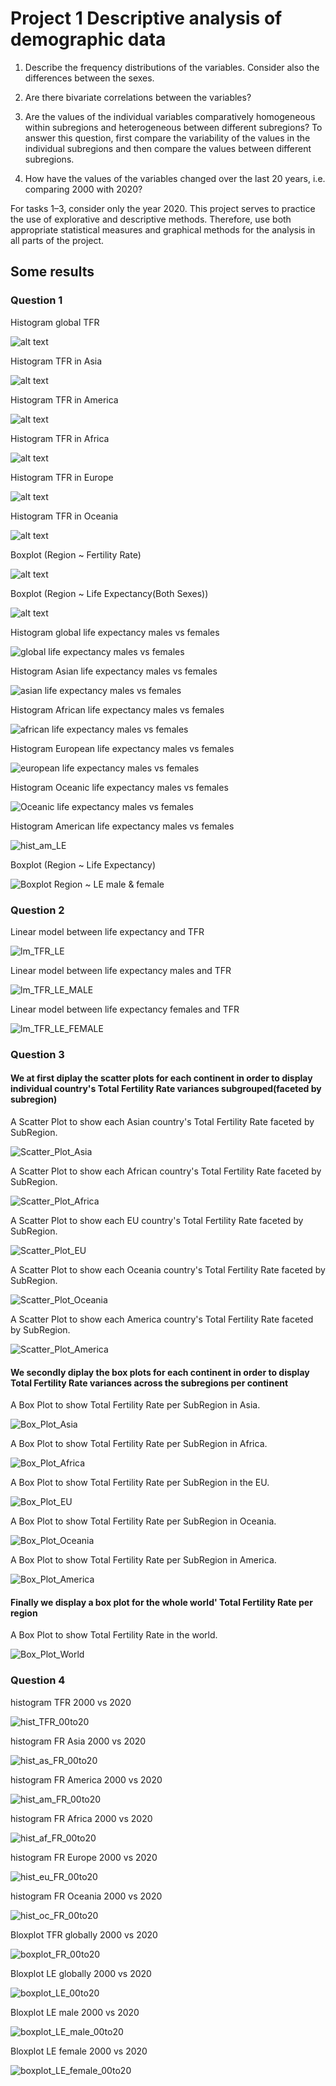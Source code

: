 # Project 1 Descriptive analysis of demographic data
1. Describe the frequency distributions of the variables. Consider also the differences between the sexes.

2. Are there bivariate correlations between the variables?

3. Are the values of the individual variables comparatively homogeneous within subregions and heterogeneous between different subregions? To answer this question, first compare the variability of the values in the individual subregions and then compare the values between different subregions.

4. How have the values of the variables changed over the last 20 years, i.e. comparing 2000 with 2020?

For tasks 1–3, consider only the year 2020. This project serves to practice the use of explorative and descriptive methods. Therefore, use both appropriate statistical measures and graphical methods for the analysis in all parts of the project.


## Some results

### Question 1

Histogram global TFR

![alt text](https://github.com/Jeffchen00/ISC-repo/blob/03c6826e01f75451bc38329a822f1e2bf5b4e23d/hist_TFR_gl.png)

Histogram TFR in Asia

![alt text](https://github.com/Jeffchen00/ISC-repo/blob/03c6826e01f75451bc38329a822f1e2bf5b4e23d/hist_TFR_as.png)

Histogram TFR in America

![alt text](https://github.com/Jeffchen00/ISC-repo/blob/03c6826e01f75451bc38329a822f1e2bf5b4e23d/hist_TFR_am.png)

Histogram TFR in Africa

![alt text](https://github.com/Jeffchen00/ISC-repo/blob/03c6826e01f75451bc38329a822f1e2bf5b4e23d/hist_TFR_af.png)

Histogram TFR in Europe

![alt text](https://github.com/Jeffchen00/ISC-repo/blob/03c6826e01f75451bc38329a822f1e2bf5b4e23d/hist_TFR_eu.png)

Histogram TFR in Oceania

![alt text](https://github.com/Jeffchen00/ISC-repo/blob/a835d9a3faba84fdf0b531a60f83a72a6197fde6/hist_TFR_oc.png)

Boxplot (Region ~ Fertility Rate)

![alt text](https://github.com/Jeffchen00/ISC-repo/blob/1ea9ea6f64066924b2e72c37e51ba944e60dde27/Boxplot%20Region%20~%20Fertility%20Rate.png)

Boxplot (Region ~ Life Expectancy(Both Sexes))

![alt text](https://github.com/Jeffchen00/ISC-repo/blob/18fe860d94d45d24981c726b8187153e4b266384/Boxplot%20Region%20~%20Life%20Expectancy(Both%20Sexes).png)

Histogram global life expectancy males vs females

![global life expectancy males vs females](https://user-images.githubusercontent.com/31046966/115420964-de195f00-a1fb-11eb-826c-b9c16971862e.png)

Histogram Asian life expectancy males vs females

![asian life expectancy males vs females](https://user-images.githubusercontent.com/31046966/115421114-fc7f5a80-a1fb-11eb-913b-45d7aaa1ddbe.png)

Histogram African life expectancy males vs females

![african life expectancy males vs females](https://user-images.githubusercontent.com/31046966/115421182-0a34e000-a1fc-11eb-8aa2-b1583fb37f06.png)

Histogram European life expectancy males vs females

![european life expectancy males vs females](https://user-images.githubusercontent.com/31046966/115421263-1620a200-a1fc-11eb-9dff-a0f7dd666884.png)

Histogram Oceanic life expectancy males vs females

![Oceanic life expectancy males vs females](https://user-images.githubusercontent.com/31046966/115421299-1e78dd00-a1fc-11eb-9025-d8d17f5b9d9b.png)

Histogram American life expectancy males vs females

![hist_am_LE](https://user-images.githubusercontent.com/31046966/115423762-626ce180-a1fe-11eb-8160-ff722cbe3c4a.png)

Boxplot (Region ~ Life Expectancy)

![Boxplot Region ~ LE male & female](https://github.com/Jeffchen00/ISC-repo/blob/ac7bbad752db500e88a92ff7529ed12c83e516d5/result_Q1/Boxplot%20Region%20~%20LE%20male%20&%20female.png)



### Question 2

Linear model between life expectancy and TFR

![lm_TFR_LE](https://github.com/Jeffchen00/ISC-repo/blob/fbea636c926e2c87361dae9b922693f5fc41d1e1/result_Q2/lm_TFR_LE.png)

Linear model between life expectancy males and TFR

![lm_TFR_LE_MALE](https://user-images.githubusercontent.com/31046966/115736861-eaccbd00-a38b-11eb-9068-99d97bf16b93.png)


Linear model between life expectancy females and TFR

![lm_TFR_LE_FEMALE](https://user-images.githubusercontent.com/31046966/115752813-c3312100-a39a-11eb-8e8c-da4d3fab032c.png)




### Question 3



#### We at first diplay the scatter plots for each continent in order to display individual country's Total Fertility Rate variances subgrouped(faceted by subregion)

A Scatter Plot to show each Asian country's Total Fertility Rate faceted by SubRegion.

![Scatter_Plot_Asia](https://github.com/Souidan/ISC-repo/blob/Project-1/result_Q3/Asian_Scatters_Subregion.png)

A Scatter Plot to show each African country's Total Fertility Rate faceted by SubRegion.

![Scatter_Plot_Africa](https://github.com/Souidan/ISC-repo/blob/Project-1/result_Q3/African_Boxes_Subregion.png)


A Scatter Plot to show each EU country's Total Fertility Rate faceted by SubRegion.

![Scatter_Plot_EU](https://github.com/Souidan/ISC-repo/blob/Project-1/result_Q3/EU_Scatters_Subregion.png)

A Scatter Plot to show each Oceania country's Total Fertility Rate faceted by SubRegion.

![Scatter_Plot_Oceania](https://github.com/Souidan/ISC-repo/blob/Project-1/result_Q3/Ocenia_Scatters_Subregion.png)


A Scatter Plot to show each America country's Total Fertility Rate faceted by SubRegion.

![Scatter_Plot_America](https://github.com/Souidan/ISC-repo/blob/Project-1/result_Q3/American_Scatters_Subregion.png)


#### We secondly diplay the box plots for each continent in order to display  Total Fertility Rate variances across the subregions per continent

A Box Plot to show Total Fertility Rate per SubRegion in Asia.

![Box_Plot_Asia](https://github.com/Souidan/ISC-repo/blob/Project-1/result_Q3/Asian_Boxes_Subregion.png)

A Box Plot to show Total Fertility Rate per SubRegion in Africa.

![Box_Plot_Africa](https://github.com/Souidan/ISC-repo/blob/Project-1/result_Q3/African_Boxes_Subregion.png)


A Box Plot to show Total Fertility Rate per SubRegion in the EU.

![Box_Plot_EU](https://github.com/Souidan/ISC-repo/blob/Project-1/result_Q3/EU_Boxes_Subregion.png)

A Box Plot to show Total Fertility Rate per SubRegion in Oceania.

![Box_Plot_Oceania](https://github.com/Souidan/ISC-repo/blob/Project-1/result_Q3/Ocenia_Boxes_Subregion.png)


A Box Plot to show Total Fertility Rate per SubRegion in America.

![Box_Plot_America](https://github.com/Souidan/ISC-repo/blob/Project-1/result_Q3/American_Boxes_Subregion.png)


#### Finally we display a box plot for the whole world' Total Fertility Rate per region

A Box Plot to show Total Fertility Rate  in the world.

![Box_Plot_World](https://github.com/Souidan/ISC-repo/blob/Project-1/result_Q3/World_Boxes_Region.png)




### Question 4

histogram TFR 2000 vs 2020

![hist_TFR_00to20](https://user-images.githubusercontent.com/31046966/115751349-697c2700-a399-11eb-9a99-c5a69cb73362.png)

histogram FR Asia 2000 vs 2020

![hist_as_FR_00to20](https://user-images.githubusercontent.com/31046966/115832911-bb619300-a413-11eb-8128-db4c4e0a859f.png)


histogram FR America 2000 vs 2020

![hist_am_FR_00to20](https://user-images.githubusercontent.com/31046966/115751855-dbed0700-a399-11eb-9abc-264c7043f6b3.png)

histogram FR Africa 2000 vs 2020

![hist_af_FR_00to20](https://user-images.githubusercontent.com/31046966/115751873-dee7f780-a399-11eb-8d3b-b004cc153487.png)

histogram FR Europe 2000 vs 2020

![hist_eu_FR_00to20](https://user-images.githubusercontent.com/31046966/115751899-e3acab80-a399-11eb-8e12-9d2296e13957.png)

histogram FR Oceania 2000 vs 2020

![hist_oc_FR_00to20](https://user-images.githubusercontent.com/31046966/115751916-e8715f80-a399-11eb-9c38-a138c506cb83.png)



Bloxplot TFR globally 2000 vs 2020

![boxplot_FR_00to20](https://user-images.githubusercontent.com/31046966/115752205-2d959180-a39a-11eb-88b4-df18c4a38e12.png)


Bloxplot LE globally 2000 vs 2020

![boxplot_LE_00to20](https://user-images.githubusercontent.com/31046966/115752009-fd4df300-a399-11eb-917f-5b35743e6960.png)

Bloxplot LE male 2000 vs 2020

![boxplot_LE_male_00to20](https://user-images.githubusercontent.com/31046966/115754484-8534fc80-a39c-11eb-8662-541780bd6819.png)


Bloxplot LE female 2000 vs 2020

![boxplot_LE_female_00to20](https://user-images.githubusercontent.com/31046966/115754506-89f9b080-a39c-11eb-8903-2a093d746994.png)








